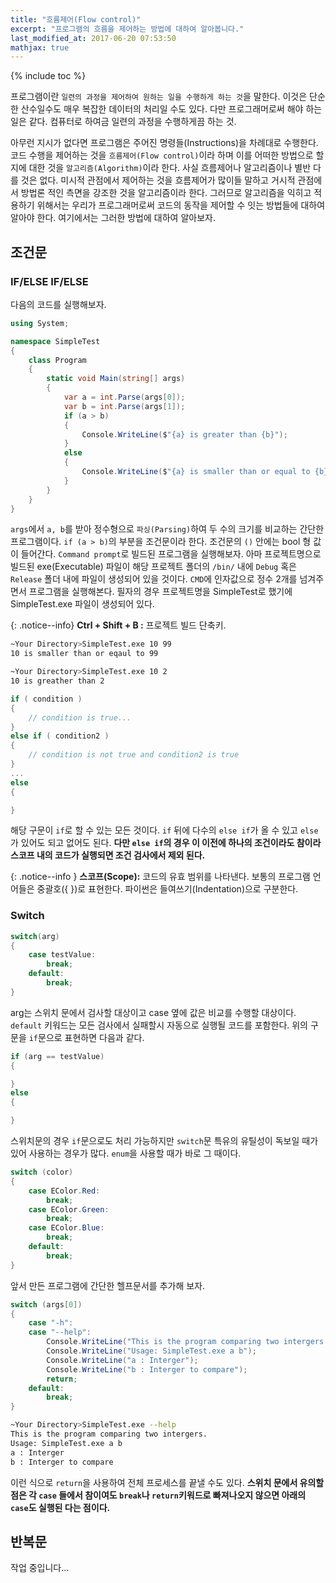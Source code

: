 ```yaml
---
title: "흐름제어(Flow control)"
excerpt: "프로그램의 흐름을 제어하는 방법에 대하여 알아봅니다."
last_modified_at: 2017-06-20 07:53:50
mathjax: true
---
```


{% include toc %}


프로그램이란 `일련의 과정을 제어하여 원하는 일을 수행하게 하는 것`을 말한다. 이것은 단순한 산수일수도 매우 복잡한 데이터의 처리일 수도 있다. 다만 프로그래머로써 해야 하는 일은 같다. 컴퓨터로 하여금 일련의 과정을 수행하게끔 하는 것.

아무런 지시가 없다면 프로그램은 주어진 명령들(Instructions)을 차례대로 수행한다. 코드 수행을 제어하는 것을 `흐름제어(Flow control)`이라 하며 이를 어떠한 방법으로 할지에 대한 것을 `알고리즘(Algorithm)`이라 한다. 사실 흐름제어나 알고리즘이나 별반 다를 것은 없다. 미시적 관점에서 제어하는 것을 흐름제어가 많이들 말하고 거시적 관점에서 방법론 적인 측면을 강조한 것을 알고리즘이라 한다. 그러므로 알고리즘을 익히고 적용하기 위해서는 우리가 프로그래머로써 코드의 동작을 제어할 수 잇는 방법들에 대하여 알아야 한다. 여기에서는 그러한 방법에 대하여 알아보자.

## 조건문

### IF/ELSE IF/ELSE

다음의 코드를 실행해보자.

```cs
using System;

namespace SimpleTest
{
	class Program
	{
	    static void Main(string[] args)
	    {
	        var a = int.Parse(args[0]);
	        var b = int.Parse(args[1]);
	        if (a > b)
	        {
	            Console.WriteLine($"{a} is greater than {b}");
	        }
	        else
	        {
	            Console.WriteLine($"{a} is smaller than or equal to {b}");
	        }
	    }
	}
}
```

`args`에서 `a, b`를 받아 정수형으로 `파싱(Parsing)`하여 두 수의 크기를 비교하는 간단한 프로그램이다. `if (a > b)`의 부분을 조건문이라 한다. 조건문의 `()` 안에는 bool 형 값이 들어간다. `Command prompt`로 빌드된 프로그램을 실행해보자. 아마 프로젝트명으로 빌드된 exe(Executable) 파일이 해당 프로젝트 폴더의 `/bin/` 내에 `Debug` 혹은 `Release` 폴더 내에 파일이 생성되어 있을 것이다. `CMD`에 인자값으로 정수 2개를 넘겨주면서 프로그램을 실행해본다. 필자의 경우 프로젝트명을 SimpleTest로 했기에 SimpleTest.exe 파일이 생성되어 있다.

{: .notice--info}
**Ctrl + Shift + B :** 프로젝트 빌드 단축키.

```bash
~Your Directory>SimpleTest.exe 10 99
10 is smaller than or eqaul to 99

~Your Directory>SimpleTest.exe 10 2
10 is greather than 2
```

```cs
if ( condition )
{
	// condition is true...
}
else if ( condition2 )
{
	// condition is not true and condition2 is true
}
...
else
{

}
```

해당 구문이 `if`로 할 수 있는 모든 것이다. `if` 뒤에 다수의 `else if`가 올 수 있고 `else`가 있어도 되고 없어도 된다. **다만 `else if`의 경우 이 이전에 하나의 조건이라도 참이라 스코프 내의 코드가 실행되면 조건 검사에서 제외 된다.**

{: .notice--info }
**스코프(Scope):** 코드의 유효 범위를 나타낸다. 보통의 프로그램 언어들은 중괄호({ })로 표현한다. 파이썬은 들여쓰기(Indentation)으로 구분한다.

### Switch

```cs
switch(arg)
{	
	case testValue:
		break;
	default:
		break;
}
```

arg는 스위치 문에서 검사할 대상이고 case 옆에 값은 비교를 수행할 대상이다. `default` 키워드는 모든 검사에서 실패할시 자동으로 실행될 코드를 포함한다. 위의 구문을 `if`문으로 표현하면 다음과 같다.

```cs
if (arg == testValue)
{

}
else
{

}
```

스위치문의 경우 `if`문으로도 처리 가능하지만 `switch`문 특유의 유틸성이 독보일 때가 있어 사용하는 경우가 많다. `enum`을 사용할 때가 바로 그 때이다.

```cs
switch (color)
{
    case EColor.Red:
        break;
    case EColor.Green:
        break;
    case EColor.Blue:
        break;
    default:
        break;
}
```

앞서 만든 프로그램에 간단한 헬프문서를 추가해 보자.

```cs
switch (args[0])
{
    case "-h":
    case "--help":
        Console.WriteLine("This is the program comparing two intergers.");
        Console.WriteLine("Usage: SimpleTest.exe a b");
        Console.WriteLine("a : Interger");
        Console.WriteLine("b : Interger to compare");
        return;
    default:
        break;
}
```

```bash
~Your Directory>SimpleTest.exe --help
This is the program comparing two intergers.
Usage: SimpleTest.exe a b
a : Interger
b : Interger to compare
```

이런 식으로 `return`을 사용하여 전체 프로세스를 끝낼 수도 있다. **스위치 문에서 유의할 점은 각 `case` 들에서 참이여도 `break`나 `return`키워드로 빠져나오지 않으면 아래의 `case`도 실행된 다는 점이다.**

## 반복문

작업 중입니다...